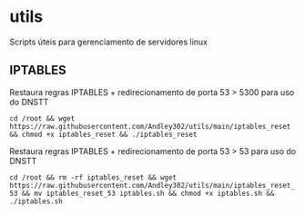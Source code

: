 # utils
Scripts úteis para gerenciamento de servidores linux

## IPTABLES

Restaura regras IPTABLES + redirecionamento de porta 53 > 5300 para uso do DNSTT 

`cd /root && wget https://raw.githubusercontent.com/Andley302/utils/main/iptables_reset && chmod +x iptables_reset && ./iptables_reset`

Restaura regras IPTABLES + redirecionamento de porta 53 > 53 para uso do DNSTT 

`cd /root && rm -rf iptables_reset && wget https://raw.githubusercontent.com/Andley302/utils/main/iptables_reset_53 && mv iptables_reset_53 iptables.sh && chmod +x iptables.sh && ./iptables.sh`
